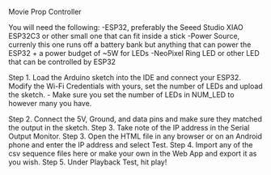 Movie Prop Controller

You will need the following:
-ESP32, preferably the Seeed Studio XIAO ESP32C3 or other small one that can fit inside a stick
-Power Source, currenly this one runs off a battery bank but anything that can power the ESP32 + a power budget of ~5W for LEDs
-NeoPixel Ring LED or other LED that can be controlled by ESP32

Step 1. Load the Arduino sketch into the IDE and connect your ESP32. Modify the Wi-Fi Credentials with yours, set the number of LEDs and upload the sketch.
        - Make sure you set the number of LEDs in NUM_LED to however many you have. 

Step 2. Connect the 5V, Ground, and data pins and make sure they matched the output in the sketch.
Step 3. Take note of the IP address in the Serial Output Monitor.
Step 3. Open the HTML file in any browser or on an Android phone and enter the IP address and select Test.
Step 4. Import any of the csv sequence files here or make your own in the Web App and export it as you wish.
Step 5. Under Playback Test, hit play!
